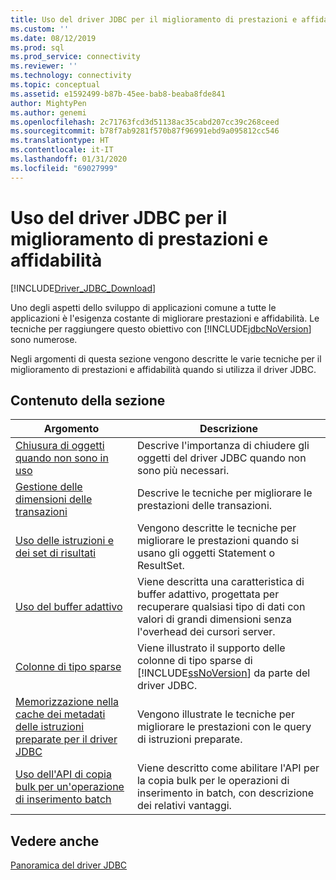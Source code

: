 ```yaml
---
title: Uso del driver JDBC per il miglioramento di prestazioni e affidabilità | Microsoft Docs
ms.custom: ''
ms.date: 08/12/2019
ms.prod: sql
ms.prod_service: connectivity
ms.reviewer: ''
ms.technology: connectivity
ms.topic: conceptual
ms.assetid: e1592499-b87b-45ee-bab8-beaba8fde841
author: MightyPen
ms.author: genemi
ms.openlocfilehash: 2c71763fcd3d51138ac35cabd207cc39c268ceed
ms.sourcegitcommit: b78f7ab9281f570b87f96991ebd9a095812cc546
ms.translationtype: HT
ms.contentlocale: it-IT
ms.lasthandoff: 01/31/2020
ms.locfileid: "69027999"
---
```

# <a name="improving-performance-and-reliability-with-the-jdbc-driver"></a>Uso del driver JDBC per il miglioramento di prestazioni e affidabilità

[!INCLUDE[Driver_JDBC_Download](../../includes/driver_jdbc_download.md)]

Uno degli aspetti dello sviluppo di applicazioni comune a tutte le applicazioni è l'esigenza costante di migliorare prestazioni e affidabilità. Le tecniche per raggiungere questo obiettivo con [!INCLUDE[jdbcNoVersion](../../includes/jdbcnoversion_md.md)] sono numerose.  
  
Negli argomenti di questa sezione vengono descritte le varie tecniche per il miglioramento di prestazioni e affidabilità quando si utilizza il driver JDBC.  

## <a name="in-this-section"></a>Contenuto della sezione

|Argomento|Descrizione|  
|-----------|-----------------|  
|[Chiusura di oggetti quando non sono in uso](../../connect/jdbc/closing-objects-when-not-in-use.md)|Descrive l'importanza di chiudere gli oggetti del driver JDBC quando non sono più necessari.|  
|[Gestione delle dimensioni delle transazioni](../../connect/jdbc/managing-transaction-size.md)|Descrive le tecniche per migliorare le prestazioni delle transazioni.|  
|[Uso delle istruzioni e dei set di risultati](../../connect/jdbc/working-with-statements-and-result-sets.md)|Vengono descritte le tecniche per migliorare le prestazioni quando si usano gli oggetti Statement o ResultSet.|  
|[Uso del buffer adattivo](../../connect/jdbc/using-adaptive-buffering.md)|Viene descritta una caratteristica di buffer adattivo, progettata per recuperare qualsiasi tipo di dati con valori di grandi dimensioni senza l'overhead dei cursori server.|  
|[Colonne di tipo sparse](../../connect/jdbc/sparse-columns.md)|Viene illustrato il supporto delle colonne di tipo sparse di [!INCLUDE[ssNoVersion](../../includes/ssnoversion-md.md)] da parte del driver JDBC.|  
|[Memorizzazione nella cache dei metadati delle istruzioni preparate per il driver JDBC](../../connect/jdbc/prepared-statement-metadata-caching-for-the-jdbc-driver.md)|Vengono illustrate le tecniche per migliorare le prestazioni con le query di istruzioni preparate.|
|[Uso dell'API di copia bulk per un'operazione di inserimento batch](../../connect/jdbc/use-bulk-copy-api-batch-insert-operation.md)|Viene descritto come abilitare l'API per la copia bulk per le operazioni di inserimento in batch, con descrizione dei relativi vantaggi.|

## <a name="see-also"></a>Vedere anche

[Panoramica del driver JDBC](../../connect/jdbc/overview-of-the-jdbc-driver.md)  
  
